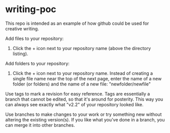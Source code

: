 writing-poc
===========

This repo is intended as an example of how github could be used for creative writing.

Add files to your repository:
1. Click the + icon next to your repository name (above the directory listing).

Add folders to your repository:
1. Click the + icon next to your repository name. Instead of creating a single file name near the top of the next page, enter the name of a new folder (or folders) and the name of a new file: "newfolder/newfile"

Use tags to mark a revision for easy reference. Tags are essentially a branch that cannot be edited, so that it's around for posterity. This way you can always see exactly what "v2.2" of your repository looked like.

Use branches to make changes to your work or try something new without altering the existing version(s).
If you like what you've done in a branch, you can merge it into other branches.
